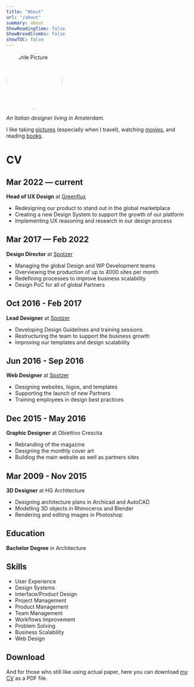 ```yaml
---
title: "About"
url: "/about"
summary: about
ShowReadingTime: false
ShowBreadCrumbs: false
showTOC: false
---
```


<img loading="lazy" src="/images/profile_pic_square.jpg" alt="Profile Picture" style="border-radius:999px;width:150px">

*An Italian designer living in Amsterdam.*

I like taking [pictures](/tags/photography/) (especially when I travel), watching [movies](/tags/movies), and reading [books](/tags/books).

# CV
## Mar 2022 — current
**Head of UX Design** at [Greenflux](https://greenflux.com)
- Redesigning our product to stand out in the global marketplace 
- Creating a new Design System to support the growth of our platform 
- Implementing UX reasoning and research in our design process

## Mar 2017 — Feb 2022
**Design Director** at [Spotzer](https://spotzerdigital.com)
- Managing the global Design and WP Development teams
- Overviewing the production of up to 4000 sites per month
- Redefining processes to improve business scalability 
- Design PoC for all of global Partners

## Oct 2016 - Feb 2017
**Lead Designer** at [Spotzer](https://spotzerdigital.com)
- Developing Design Guidelines and training sessions
- Restructuring the team to support the business growth
- Improving our templates and design scalability

## Jun 2016 - Sep 2016
**Web Designer** at [Spotzer](https://spotzerdigital.com)
- Designing websites, logos, and templates
- Supporting the launch of new Partners
- Training employees in design best practices

## Dec 2015 - May 2016
**Graphic Designer** at Obiettivo Crescita
- Rebranding of the magazine
- Designing the monthly cover art
- Building the main website as well as partners sites

## Mar 2009 - Nov 2015
**3D Designer** at HG Architecture 
- Designing architecture plans in Archicad and AutoCAD
- Modelling 3D objects in Rhinoceros and Blender
- Rendering and editing images in Photoshop

## Education
**Bachelor Degree** in Architecture

## Skills
- User Experience
- Design Systems
- Interface/Product Design
- Project Management
- Product Management
- Team Management
- Workflows Improvement
- Problem Solving
- Business Scalability
- Web Design 

## Download
And for those who still like using actual paper, here you can download [my CV]() as a PDF file.